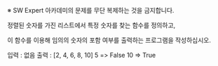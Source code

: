 ※ SW Expert 아카데미의 문제를 무단 복제하는 것을 금지합니다.

정렬된 숫자를 가진 리스트에서 특정 숫자를 찾는 함수를 정의하고,

이 함수를 이용해 임의의 숫자의 포함 여부를 출력하는 프로그램을 작성하십시오.

입력 : 없음
출력 : [2, 4, 6, 8, 10]
5 => False
10 => True

